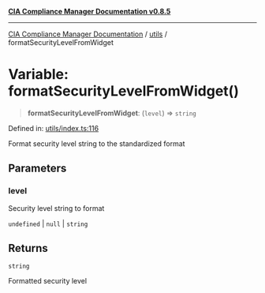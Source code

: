 [**CIA Compliance Manager Documentation v0.8.5**](../../README.md)

***

[CIA Compliance Manager Documentation](../../modules.md) / [utils](../README.md) / formatSecurityLevelFromWidget

# Variable: formatSecurityLevelFromWidget()

> **formatSecurityLevelFromWidget**: (`level`) => `string`

Defined in: [utils/index.ts:116](https://github.com/Hack23/cia-compliance-manager/blob/b7c3bc9644fb5b9d82b5b184ba290206da25104b/src/utils/index.ts#L116)

Format security level string to the standardized format

## Parameters

### level

Security level string to format

`undefined` | `null` | `string`

## Returns

`string`

Formatted security level
